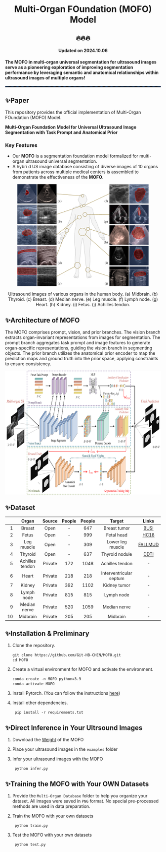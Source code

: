 <div align="center">

# **M**ulti-**O**rgan **FO**undation (**MOFO**) Model

</div>

<div align="center">

## 🔥🔥🔥

#### Updated on 2024.10.06

</div>

#### The MOFO in multi-organ universal segmentation for ultrasound images serve as a pioneering exploration of improving segmentation performance by leveraging semantic and anatomical relationships within ultrasound images of multiple organs!


<hr style=" height:2px;border:none;border-top:2px dotted #185598;" />

## ✨Paper

This repository provides the official implementation of Multi-Organ FOundation (MOFO) Model.

**Multi-Organ Foundation Model for Universal Ultrasound Image Segmentation with Task Prompt and Anatomical Prior**

### Key Features

- Our **MOFO** is a segmentation foundation model formalized for multi-organ ultrasound universal segmentation.
- A hybri d US image database consisting of diverse images of 10 organs from patients across multiple medical centers is assembled to demonstrate the effectiveness of the **MOFO**.

<div align="center">

<img src="documents/Ultrasound images of various organs in the human body.png" width = "426" height = "332" alt="" align=center />

Ultrasound images of various organs in the human body. (a) Midbrain. (b) Thyroid. (c) Breast. (d) Median nerve. (e) Leg muscle. (f) Lymph node. (g) Heart. (h) Kidney. (i) Fetus. (j) Achilles tendon.

</div>

## ✨Architecture of MOFO
The MOFO comprises prompt, vision, and prior branches. The vision branch extracts organ-invariant representations from images for segmentation. The prompt branch aggregates task prompt and image features to generate organ-specific representations, guiding the vision branch in segmenting objects. The prior branch utilizes the anatomical prior encoder to map the prediction maps and ground truth into the prior space, applying constraints to ensure consistency.

<div align="center">

<img src="documents/Overview of MOFO.png" width = "762" height = "399" alt="" align=center />

</div>


## ✨Dataset

|    |      Organ      |  Source | People | People |          Target         | Links                                                                                     |
|---:|:---------------:|:-------:|:------:|:------:|:-----------------------:|:-----------------------------------------------------------------------------------------:|
|  1 |      Breast     |   Open  |    -   |   647  |       Breast tumor      | [BUSI](https://www.kaggle.com/datasets/subhajournal/busi-breast-ultrasound-images-dataset)|
|  2 |      Fetus      |   Open  |    -   |   999  |        Fetal head       | [HC18](https://zenodo.org/records/1327317)                                                |
|  3 |    Leg muscle   |   Open  |    -   |   309  |     Lower leg muscle    | [FALLMUD](https://kalisteo.cea.fr/index.php/fallmud/)                                     |
|  4 |     Thyroid     |   Open  |    -   |   637  |      Thyroid nodule     | [DDTI](https://drive.google.com/file/d/1wwlsEhwfSyvQsJBRjeDLhUjqZh8eaH2R/view)            |
|  5 | Achilles tendon | Private |   172  |  1048  |     Achilles tendon     | -                                                                                         |
|  6 |      Heart      | Private |   218  |   218  | Interventricular septum | -                                                                                         |
|  7 |      Kidney     | Private |   392  |  1102  |       Kidney tumor      | -                                                                                         |
|  8 |    Lymph node   | Private |   815  |   815  |        Lymph node       | -                                                                                         |
|  9 |   Median nerve  | Private |   520  |  1059  |       Median nerve      | -                                                                                         |
| 10 |     Midbrain    | Private |   205  |   205  |         Midbrain        | -                                                                                         |


## ✨Installation & Preliminary
1. Clone the repository.
    ```
    git clone https://github.com/Git-HB-CHEN/MOFO.git
    cd MOFO
    ```
2. Create a virtual environment for MOFO and activate the environment.
    ```
    conda create -n MOFO python=3.9
    conda activate MOFO
    ```
3. Install Pytorch.
   (You can follow the instructions [here](https://pytorch.org/get-started/locally/))

5. Install other dependencies.
   ```
    pip install -r requirements.txt
   ```

## ✨Direct Inference in Your Ultrsound Images
1. Download the [Weight](https://drive.google.com/drive/folders/1SpBRMuM3hCZj9RhriHkMrMIGMcT0TamA?usp=drive_link) of the MOFO

2. Place your ultrasound images in the `examples` folder

3. Infer your ultrasound images with the MOFO
   ```
    python infer.py
   ```

## ✨Training the MOFO with Your OWN Datasets

1. Provide the `Multi-Organ Database` folder to help you organize your dataset. All images were saved in `PNG` format. No special pre-processed methods are used in data preparation.

2. Train the MOFO with your own datasets
   ```
    python train.py
   ```
3. Test the MOFO with your own datasets
   ```
    python test.py
   ```

